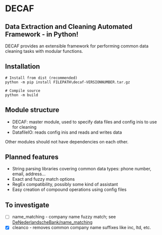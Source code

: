 # DECAF
## Data Extraction and Cleaning Automated Framework - in Python!

DECAF provides an extensible framework for performing common data cleaning tasks with modular functions.

## Installation

~~~
# Install from dist (recommended)
python -m pip install FILEPATH\decaf-VERSIONNUMBER.tar.gz

# Compile source
python -m build
~~~

## Module structure

* DECAF: master module, used to specify data files and config inis to use for cleaning
* DatafileIO: reads config inis and reads and writes data

Other modules should not have dependencies on each other.

## Planned features

* String parsing libraries covering common data types: phone number, email, address...
* Exact and fuzzy match options
* RegEx compatibility, possibly some kind of assistant
* Easy creation of compound operations using config files

## To investigate

- [ ] name_matching - company name fuzzy match; see [DeNederlandscheBank/name_matching](https://github.com/DeNederlandscheBank/name_matching/tree/main)
- [x] cleanco - removes common company name suffixes like inc, ltd, etc.